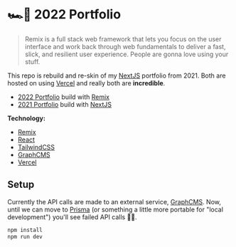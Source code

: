 # 🏎️💨 2022 Portfolio

> Remix is a full stack web framework that lets you focus on the user interface and work back through web fundamentals to deliver a fast, slick, and resilient user experience. People are gonna love using your stuff.

This repo is rebuild and re-skin of my [NextJS][nextjs] portfolio from 2021. Both are hosted on using [Vercel][vercel] and really both are **incredible**.

- [2022 Portfolio](https://mattscholta.com) build with [Remix][remix]
- [2021 Portfolio](https://2021.mattscholta.com) build with [NextJS][nextjs]

**Technology:**

- [Remix][remix]
- [React](https://reactjs.org)
- [TailwindCSS](https://tailwindcss.com)
- [GraphCMS][graphcms]
- [Vercel][vercel]

## Setup

Currently the API calls are made to an external service, [GraphCMS][graphcms]. Now, until we can move to [Prisma](https://www.prisma.io/) (or something a little more portable for "local development") you'll see failed API calls 🤷‍♂️.

```bash
npm install
npm run dev
```

<!-- Links -->

[graphcms]: https://graphcms.com "GraphCMS"
[nextjs]: https://nextjs.org "NextJS"
[remix]: https://remix.run "Remix"
[vercel]: https://vercel.com "Vercel"
